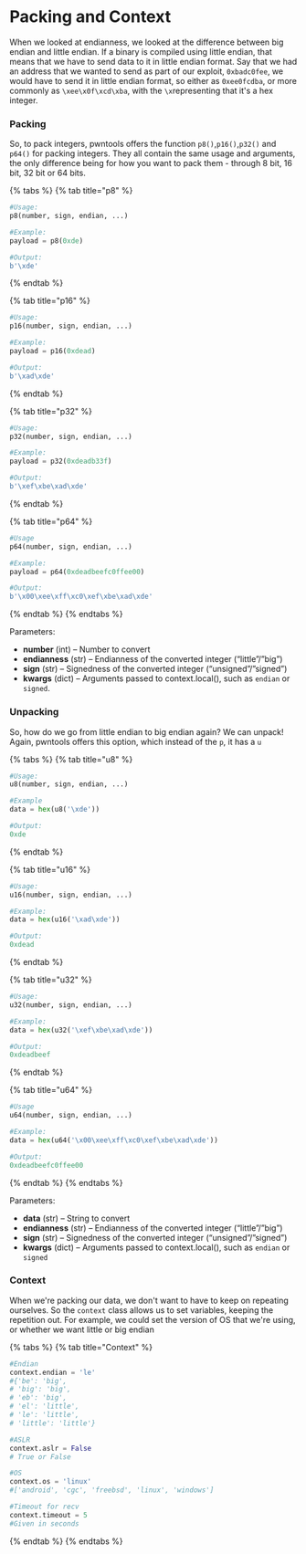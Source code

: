 # Packing and Context

When we looked at endianness, we looked at the difference between big endian and little endian. If a binary is compiled using little endian, that means that we have to send data to it in little endian format. Say that we had an address that we wanted to send as part of our exploit, `0xbadc0fee`, we would have to send it in little endian format, so either as `0xee0fcdba`, or more commonly as `\xee\x0f\xcd\xba`, with the `\x`representing that it's a hex integer.

### Packing

So, to pack integers, pwntools offers the function  `p8()`,`p16()`,`p32()` and `p64()` for packing integers. They all contain the same usage and arguments, the only difference being for how you want to pack them - through 8 bit, 16 bit, 32 bit or 64 bits.

{% tabs %}
{% tab title="p8" %}
```python
#Usage:
p8(number, sign, endian, ...)
```

```python
#Example:
payload = p8(0xde)

#Output:
b'\xde'
```
{% endtab %}

{% tab title="p16" %}
```python
#Usage:
p16(number, sign, endian, ...)
```

```python
#Example:
payload = p16(0xdead)

#Output:
b'\xad\xde'
```
{% endtab %}

{% tab title="p32" %}
```python
#Usage:
p32(number, sign, endian, ...)
```

```python
#Example:
payload = p32(0xdeadb33f)

#Output:
b'\xef\xbe\xad\xde'
```
{% endtab %}

{% tab title="p64" %}
```python
#Usage
p64(number, sign, endian, ...)
```

```python
#Example:
payload = p64(0xdeadbeefc0ffee00)

#Output:
b'\x00\xee\xff\xc0\xef\xbe\xad\xde'
```
{% endtab %}
{% endtabs %}

Parameters:

* **number** \(int\) – Number to convert
* **endianness** \(str\) – Endianness of the converted integer \(“little”/”big”\)
* **sign** \(str\) – Signedness of the converted integer \(“unsigned”/”signed”\)
* **kwargs** \(dict\) – Arguments passed to context.local\(\), such as `endian` or `signed`.

### Unpacking

So, how do we go from little endian to big endian again? We can unpack! Again, pwntools offers this option, which instead of the `p`, it has a `u`

{% tabs %}
{% tab title="u8" %}
```python
#Usage:
u8(number, sign, endian, ...) 
```

```python
#Example
data = hex(u8('\xde'))

#Output:
0xde
```
{% endtab %}

{% tab title="u16" %}
```python
#Usage:
u16(number, sign, endian, ...)
```

```python
#Example:
data = hex(u16('\xad\xde'))

#Output:
0xdead
```
{% endtab %}

{% tab title="u32" %}
```python
#Usage:
u32(number, sign, endian, ...) 
```

```python
#Example:
data = hex(u32('\xef\xbe\xad\xde'))

#Output:
0xdeadbeef
```
{% endtab %}

{% tab title="u64" %}
```python
#Usage
u64(number, sign, endian, ...) 
```

```python
#Example:
data = hex(u64('\x00\xee\xff\xc0\xef\xbe\xad\xde'))

#Output:
0xdeadbeefc0ffee00
```
{% endtab %}
{% endtabs %}

Parameters:

* **data** \(str\) – String to convert
* **endianness** \(str\) – Endianness of the converted integer \(“little”/”big”\)
* **sign** \(str\) – Signedness of the converted integer \(“unsigned”/”signed”\)
* **kwargs** \(dict\) – Arguments passed to context.local\(\), such as `endian` or `signed`

### Context

When we're packing our data, we don't want to have to keep on repeating ourselves. So the `context` class allows us to set variables, keeping the repetition out. For example, we could set the version of OS that we're using, or whether we want little or big endian

{% tabs %}
{% tab title="Context" %}
```python
#Endian
context.endian = 'le'
#{'be': 'big', 
# 'big': 'big', 
# 'eb': 'big', 
# 'el': 'little', 
# 'le': 'little',
# 'little': 'little'}
```

```python
#ASLR
context.aslr = False
# True or False
```

```python
#OS
context.os = 'linux' 
#['android', 'cgc', 'freebsd', 'linux', 'windows']
```

```python
#Timeout for recv
context.timeout = 5
#Given in seconds
```
{% endtab %}
{% endtabs %}

